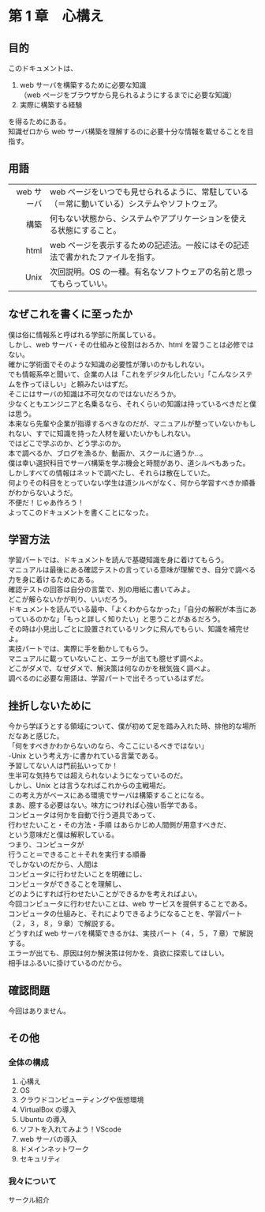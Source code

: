 # 第 1 章　心構え

## 目的

このドキュメントは、

1. web サーバを構築するために必要な知識  
   （web ページをブラウザから見られるようにするまでに必要な知識）
2. 実際に構築する経験

を得るためにある。  
知識ゼロから web サーバ構築を理解するのに必要十分な情報を載せることを目指す。

## 用語

|            |                                                                                                |
| ---------: | :--------------------------------------------------------------------------------------------- |
| web サーバ | web ページをいつでも見せられるように、常駐している（＝常に動いている）システムやソフトウェア。 |
|       構築 | 何もない状態から、システムやアプリケーションを使える状態にすること。                           |
|       html | web ページを表示するための記述法。一般にはその記述法で書かれたファイルを指す。                 |
|       Unix | 次回説明。OS の一種。有名なソフトウェアの名前と思ってもらっていい。                            |

## なぜこれを書くに至ったか

僕は俗に情報系と呼ばれる学部に所属している。  
しかし、web サーバ・その仕組みと役割はおろか、html を習うことは必修ではない。  
確かに学術面でそのような知識の必要性が薄いのかもしれない。  
でも情報系卒と聞いて、企業の人は「これをデジタル化したい」「こんなシステムを作ってほしい」と頼みたいはずだ。  
そこにはサーバの知識は不可欠なのではないだろうか。  
少なくともエンジニアと名乗るなら、それくらいの知識は持っているべきだと僕は思う。  
本来なら先輩や企業が指導するべきなのだが、マニュアルが整っていないかもしれない、すでに知識を持った人材を雇いたいかもしれない。  
ではどこで学ぶのか、どう学ぶのか。  
本で調べるか、ブログを漁るか、動画か、スクールに通うか…。  
僕は幸い選択科目でサーバ構築を学ぶ機会と時間があり、道シルベもあった。  
しかしすべての情報はネットで調べたし、それらは散在していた。  
何よりその科目をとっていない学生は道シルベがなく、何から学習すべきか順番がわからないようだ。  
不便だ！じゃあ作ろう！  
よってこのドキュメントを書くことになった。

## 学習方法

学習パートでは、ドキュメントを読んで基礎知識を身に着けてもらう。  
マニュアルは最後にある確認テストの言っている意味が理解でき、自分で調べる力を身に着けるためにある。  
確認テストの回答は自分の言葉で、別の用紙に書いてみよ。  
どこが解らないかが判り、いいだろう。  
ドキュメントを読んでいる最中、「よくわからなかった」「自分の解釈が本当にあっているのかな」「もっと詳しく知りたい」と思うことがあるだろう。  
その時は小見出しごとに設置されているリンクに飛んでもらい、知識を補完せよ。  
実技パートでは、実際に手を動かしてもらう。  
マニュアルに載っていないこと、エラーが出ても臆せず調べよ。  
どこがダメで、なぜダメで、解決策は何なのかを根気強く調べよ。  
調べるのに必要な用語は、学習パートで出そろっているはずだ。

## 挫折しないために

今から学ぼうとする領域について、僕が初めて足を踏み入れた時、排他的な場所だなあと感じた。  
「何をすべきかわからないのなら、今ここにいるべきではない」  
-Unix という考え方-に書かれている言葉である。  
予習してない人は門前払いってか！  
生半可な気持ちでは超えられないようになっているのだ。  
しかし、Unix とは言うなればこれからの主戦場だ。  
この考え方がベースにある環境でサーバは構築することになる。  
まあ、臆する必要はない。味方につければ心強い哲学である。  
コンピュータは何かを自動で行う道具であって、  
行わせたいこと・その方法・手順 はあらかじめ人間側が用意すべきだ、  
という意味だと僕は解釈している。  
つまり、コンピュータが  
行うこと＝できること＋それを実行する順番  
でしかないのだから、人間は  
コンピュータに行わせたいことを明確にし、  
コンピュータができることを理解し、  
どのようにすれば行わせたいことができるかを考えればよい。  
今回コンピュータに行わせたいことは、web サービスを提供することである。  
コンピュータの仕組みと、それによりできるようになることを、学習パート（２，３，８，９章）で解説する。  
どうすれば web サーバを構築できるかは、実技パート（４，５，７章）で解説する。  
エラーが出ても、原因は何か解決策は何かを、貪欲に探索してほしい。  
相手はふるいに掛けているのだから。

## 確認問題

今回はありません。

## その他

### 全体の構成

1. 心構え
2. OS
3. クラウドコンピューティングや仮想環境
4. VirtualBox の導入
5. Ubuntu の導入
6. ソフトを入れてみよう！VScode
7. web サーバの導入
8. ドメインネットワーク
9. セキュリティ

### 我々について

サークル紹介
